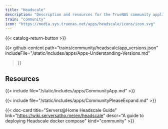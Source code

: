 ```yaml
---
title: "Headscale"
description: "Description and resources for the TrueNAS community application called Headscale."
train: "community"
icon: "https://media.sys.truenas.net/apps/headscale/icons/icon.svg"
---
```


{{< catalog-return-button >}}

{{< github-content 
    path="trains/community/headscale/app_versions.json"
    includeFile="/static/includes/apps/Apps-Understanding-Versions.md"
>}}

## Resources

{{< include file="/static/includes/apps/CommunityApp.md" >}}

{{< include file="/static/includes/apps/CommunityPleaseExpand.md" >}}

{{< doc-card title="Servers@Home Headscale Guide" link="https://wiki.serversatho.me/en/headscale" descr="A guide to deploying Headscale docker compose" kind="community" >}}
